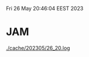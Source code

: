 Fri 26 May 20:46:04 EEST 2023
# JAM
<a href='./cache/202305/26_20.log'>./cache/202305/26_20.log</a>
